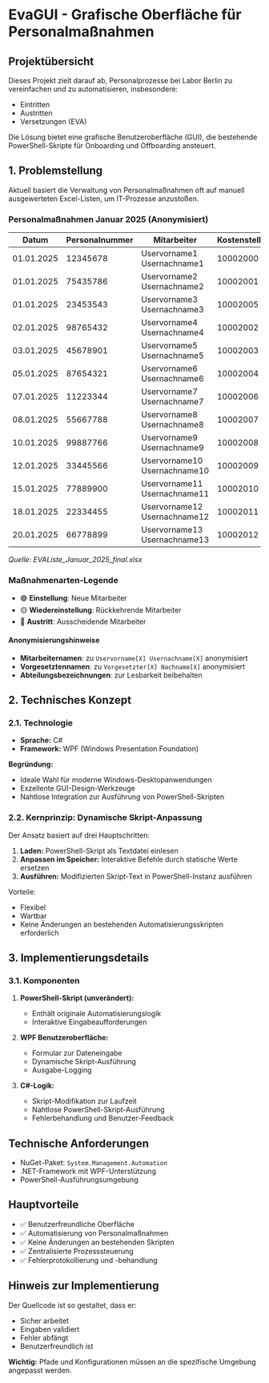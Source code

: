 # EvaGUI - Grafische Oberfläche für Personalmaßnahmen

## Projektübersicht

Dieses Projekt zielt darauf ab, Personalprozesse bei Labor Berlin zu vereinfachen und zu automatisieren, insbesondere:
- Eintritten
- Austritten 
- Versetzungen (EVA)

Die Lösung bietet eine grafische Benutzeroberfläche (GUI), die bestehende PowerShell-Skripte für Onboarding und Offboarding ansteuert.

## 1. Problemstellung

Aktuell basiert die Verwaltung von Personalmaßnahmen oft auf manuell ausgewerteten Excel-Listen, um IT-Prozesse anzustoßen.

### Personalmaßnahmen Januar 2025 (Anonymisiert)

| Datum | Personalnummer | Mitarbeiter | Kostenstelle | Abteilung | Vorgesetzter | Maßnahmenart | Maßnahmegrund |
|-------|----------------|-------------|--------------|-----------|--------------|--------------|---------------|
| 01.01.2025 | 12345678 | Uservorname1 Usernachname1 | 10002000 | ADM S Projektmanagement | Vorgesetzter1 Nachname1 | Einstellung | - |
| 01.01.2025 | 75435786 | Uservorname2 Usernachname2 | 10002001 | END Stoffwechseldiagnostik | Vorgesetzter2 Nachname2 | Wiedereinstellung | - |
| 01.01.2025 | 23453543 | Uservorname3 Usernachname3 | 10002005 | Innovationsmanagement | Vorgesetzter3 Nachname3 | Austritt | - |
| 02.01.2025 | 98765432 | Uservorname4 Usernachname4 | 10002002 | END Stoffwechseldiagnostik | Vorgesetzter2 Nachname2 | Einstellung | - |
| 03.01.2025 | 45678901 | Uservorname5 Usernachname5 | 10002003 | ADM S Projektmanagement | Vorgesetzter1 Nachname1 | Versetzung | Interne Umstrukturierung |
| 05.01.2025 | 87654321 | Uservorname6 Usernachname6 | 10002004 | Qualitätsmanagement | Vorgesetzter4 Nachname4 | Austritt | Beendigung Probezeit |
| 07.01.2025 | 11223344 | Uservorname7 Usernachname7 | 10002006 | IT-Abteilung | Vorgesetzter5 Nachname5 | Einstellung | - |
| 08.01.2025 | 55667788 | Uservorname8 Usernachname8 | 10002007 | Innovationsmanagement | Vorgesetzter3 Nachname3 | Wiedereinstellung | - |
| 10.01.2025 | 99887766 | Uservorname9 Usernachname9 | 10002008 | Labordiagnostik | Vorgesetzter6 Nachname6 | Einstellung | - |
| 12.01.2025 | 33445566 | Uservorname10 Usernachname10 | 10002009 | ADM S Projektmanagement | Vorgesetzter1 Nachname1 | Austritt | Eigenkündigung |
| 15.01.2025 | 77889900 | Uservorname11 Usernachname11 | 10002010 | END Stoffwechseldiagnostik | Vorgesetzter2 Nachname2 | Versetzung | Abteilungswechsel |
| 18.01.2025 | 22334455 | Uservorname12 Usernachname12 | 10002011 | Qualitätsmanagement | Vorgesetzter4 Nachname4 | Einstellung | - |
| 20.01.2025 | 66778899 | Uservorname13 Usernachname13 | 10002012 | IT-Abteilung | Vorgesetzter5 Nachname5 | Austritt | Befristung ausgelaufen |

*Quelle: EVAListe_Januar_2025_final.xlsx*

### Maßnahmenarten-Legende

- 🟢 **Einstellung**: Neue Mitarbeiter
- 🟡 **Wiedereinstellung**: Rückkehrende Mitarbeiter
- 🔴 **Austritt**: Ausscheidende Mitarbeiter

#### Anonymisierungshinweise
- **Mitarbeiternamen**: zu `Uservorname[X] Usernachname[X]` anonymisiert
- **Vorgesetztennamen**: zu `Vorgesetzter[X] Nachname[X]` anonymisiert
- **Abteilungsbezeichnungen**: zur Lesbarkeit beibehalten

## 2. Technisches Konzept

### 2.1. Technologie

- **Sprache:** C#
- **Framework:** WPF (Windows Presentation Foundation)

**Begründung:** 
- Ideale Wahl für moderne Windows-Desktopanwendungen
- Exzellente GUI-Design-Werkzeuge
- Nahtlose Integration zur Ausführung von PowerShell-Skripten

### 2.2. Kernprinzip: Dynamische Skript-Anpassung

Der Ansatz basiert auf drei Hauptschritten:

1. **Laden:** PowerShell-Skript als Textdatei einlesen
2. **Anpassen im Speicher:** Interaktive Befehle durch statische Werte ersetzen
3. **Ausführen:** Modifizierten Skript-Text in PowerShell-Instanz ausführen

Vorteile:
- Flexibel
- Wartbar
- Keine Änderungen an bestehenden Automatisierungsskripten erforderlich

## 3. Implementierungsdetails

### 3.1. Komponenten

1. **PowerShell-Skript (unverändert):** 
   - Enthält originale Automatisierungslogik
   - Interaktive Eingabeaufforderungen

2. **WPF Benutzeroberfläche:**
   - Formular zur Dateneingabe
   - Dynamische Skript-Ausführung
   - Ausgabe-Logging

3. **C#-Logik:**
   - Skript-Modifikation zur Laufzeit
   - Nahtlose PowerShell-Skript-Ausführung
   - Fehlerbehandlung und Benutzer-Feedback

## Technische Anforderungen

- NuGet-Paket: `System.Management.Automation`
- .NET-Framework mit WPF-Unterstützung
- PowerShell-Ausführungsumgebung

## Hauptvorteile

- ✅ Benutzerfreundliche Oberfläche
- ✅ Automatisierung von Personalmaßnahmen
- ✅ Keine Änderungen an bestehenden Skripten
- ✅ Zentralisierte Prozesssteuerung
- ✅ Fehlerprotokollierung und -behandlung

## Hinweis zur Implementierung

Der Quellcode ist so gestaltet, dass er:
- Sicher arbeitet
- Eingaben validiert
- Fehler abfängt
- Benutzerfreundlich ist

**Wichtig:** Pfade und Konfigurationen müssen an die spezifische Umgebung angepasst werden.
